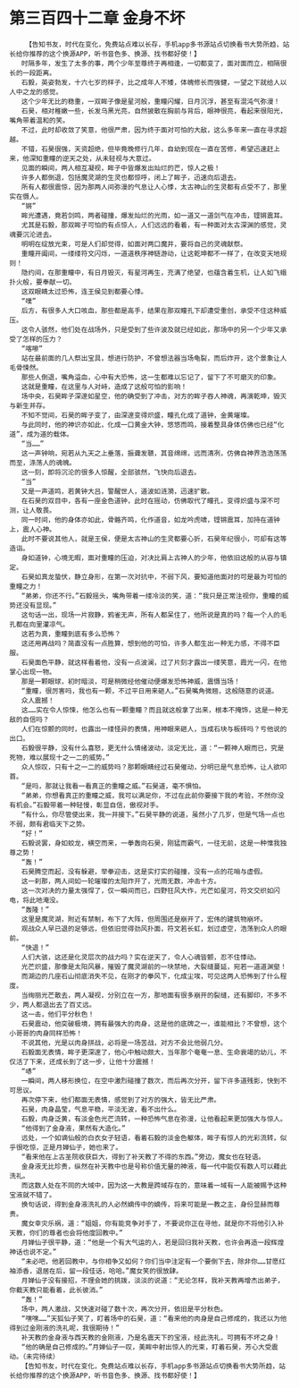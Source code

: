 # 第三百四十二章 金身不坏
        【告知书友，时代在变化，免费站点难以长存，手机app多书源站点切换看书大势所趋，站长给你推荐的这个换源APP，听书音色多、换源、找书都好使！】
       时隔多年，发生了太多的事，两个少年至尊终于再相逢，一切都变了，面对面而立，相隔很长的一段距离。
       石毅，英姿勃发，十六七岁的样子，比之成年人不矮，体魄修长而强健，一望之下就给人以人中之龙的感觉。
       这个少年无比的稳重，一双眸子像是星河般，重瞳闪耀，日月沉浮，甚至有混沌气弥漫！
       石昊，相对稚嫩一些，长发乌黑光亮，自然披散在胸前与背后，眼神很亮，看起来很阳光，嘴角带着温和的笑。
       不过，此时却收敛了笑意，他很严肃，因为终于面对可怕的大敌，这么多年来一直在寻求超越。
       不错，石昊很强，天资超绝，但毕竟晚修行几年，自幼到现在一直在苦修，希望迅速赶上来，他深知重瞳的逆天之处，从未轻视与大意过。
       见面的瞬间，两人相互凝视，眸子中皆爆发出灿烂的芒，惊人之极！
       许多人都倒退，包括魔灵湖的生灵也都惊呼，闭上了眸子，迅速向后退去。
       所有人都很震惊，因为那两人间弥漫的气息让人心悸，太古神山的生灵都有点受不了，那里实在慑人。
       “锵”
       眸光遭遇，竟若剑鸣，两者碰撞，爆发灿烂的光雨，如一道又一道剑气在冲击，铿锵震耳。
       尤其是石毅，那双眸子可怕的有点惊人，人们远远的看着，有一种面对太古深渊的感觉，灵魂要沉沦进去。
       明明在绽放光束，可是人们却觉得，如面对两口魔井，要将自己的灵魂献祭。
       重瞳开阖间，一缕缕符文闪烁，一道道秩序神链游动，让这乾坤都不一样了，在改变天地规则！
       隐约间，在那重瞳中，有日月毁灭，有星河再生，充满了绝望，也蕴含着生机，让人如飞蛾扑火般，要奉献一切。
       这双眼睛太过恐怖，连王侯见到都要心悸。
       “噗”
       后方，有很多人大口咳血，那些都是高手，结果在那双瞳孔下却遭受重创，承受不住这种威压。
       这令人骇然，他们处在战场外，只是受到了些许波及就已经如此，那场中的另一个少年又承受了怎样的压力？
       “喀嚓”
       站在最前面的几人祭出宝具，想进行防护，不曾想法器当场龟裂，而后炸开，这个景象让人毛骨悚然。
       那些人倒退，嘴角溢血，心中有大恐怖，这一生都难以忘记了，留下了不可磨灭的印象。
       这就是重瞳，在这里与人对峙，造成了这般可怕的影响！
       场中央，石昊眸子深邃如星空，他的确受到了冲击，对方的眸子吞人神魂，再演乾坤，毁灭与新生并存。
       不知不觉间，石昊的眸子变了，由深邃变得炽盛，瞳孔化成了道钟，金黄璀璨。
       与此同时，他的神识亦如此，化成一口黄金大钟，悠悠而鸣，接着整具身体仿佛也已经“化道”，成为道的载体。
       “当……”
       这一声钟响，宛若从九天之上垂落，振聋发聩，其音绵绵，远而清冽，仿佛自神界浩浩荡荡而至，涤荡人的魂魄。
       这一刻，即将沉沦的很多人惊醒，全部骇然，飞快向后退去。
       “当”
       又是一声道鸣，若黄钟大吕，警醒世人，道波如涟漪，迅速扩散。
       在石昊的双目中，各有一座金色道钟，此时在摇动，仿佛取代了瞳孔，变得炽盛与深不可测，让人敬畏。
       同一时间，他的身体亦如此，骨骼齐鸣，化作道音，如龙吟虎啸，铿锵震耳，加持在道钟上，震人心神。
       此时不要说其他人，就是王侯，便是太古神山的生灵都要心折，石昊年纪很小，可却有这等造诣。
       身如道钟，心境无暇，面对重瞳的压迫，对决比肩上古神人的少年，他依旧这般的从容与镇定。
       石昊如真龙蛰伏，静立身形，在第一次对抗中，不弱下风，要知道他面对的可是最为可怕的重瞳之力！
       “弟弟，你还不行。”石毅摇头，嘴角带着一缕冷淡的笑，道：“我只是正常注视你，重瞳的威势还没有显现。”
       这句话一出，现场一片寂静，鸦雀无声，所有人都呆住了，他所说是真的吗？每一个人的毛孔都在向里灌凉气。
       这若为真，重瞳到底有多么恐怖？
       这还用再战吗？简直没有一点胜算，想到他的可怕，许多人都生出一种无力感，不得不臣服。
       石昊面色平静，就这样看着他，没有一点波澜，过了片刻才露出一缕笑意，霞光一闪，在他掌心出现一物。
       那是一颗眼球，初时暗淡，可是稍微经他催动便爆发恐怖神威，震慑当场！
       “重瞳，很厉害吗，我也有一颗，不过平日用来砸人。”石昊嘴角微翘，这般随意的说道。
       众人震撼！
       这……实在令人惊悚，他怎么也有一颗重瞳？而且就这般拿了出来，根本不掩饰，这是一种无敌的自信吗？
       人们在惊颤的同时，也露出一缕怪异的表情，用神眼来砸人，当成石块与板砖吗？亏他说的出口。
       石毅很平静，没有什么喜怒，更无什么情绪波动，淡定无比，道：“一颗神人眼而已，究是死物，难以展现十之一二的威势。”
       众人惊叹，只有十之一二的威势吗？那颗眼睛经过石昊催动，分明已是气息恐怖，让人欲叩首。
       “是吗，那就让我看一看真正的重瞳之威。”石昊道，毫不惧怕。
       “弟弟，你想看真正的重瞳之威，我可以满足你，不过在此前你要接下我的考验，不然你没有机会。”石毅带着一种轻慢，彰显自信，傲视对手。
       “有什么，你尽管使出来，我一并接下。”石昊平静的说道，虽然小了几岁，但是气场一点也不弱，颇有君临天下之势。
       “好！”
       石毅说罢，身如蛟龙，横空而来，一拳轰向石昊，刚猛而霸气，一往无前，这是一种惟我独尊之势！
       “轰！”
       石昊腾空而起，没有躲避，举拳迎击，这是实打实的碰撞，没有一点的花哨与虚假。
       这一刹那，两人间如一轮璀璨的太阳炸开了，光雨无数，冲击十方。
       这一次对决的力量太强悍了，仅一瞬间而已，四野狂风大作，光芒如星河，符文交织如闪电，将此地淹没。
       “轰隆！”
       这里是魔灵湖，附近有禁制，布下了大阵，但周围还是崩开了，宏伟的建筑物崩坏。
       观战众人早已退的足够远，但依旧觉得劲风扑面，符文若长虹，划过虚空，浩荡到众人的眼前。
       “快退！”
       人们大骇，这还是化灵层次的战力吗？实在逆天了，令人心魂皆颤，忍不住悸动。
       光芒炽盛，那像是太阳风暴，摧毁了魔灵湖前的一块禁地，大裂缝蔓延，宛若一道道渊壑！
       而湖边的几座石山彻底消失不见，在刚才的拳风下，化成尘埃，可见这两人恐怖到了什么程度。
       当绚丽光芒散去，两人凝视，分别立在一方，那地面有很多崩开的裂缝，还有脚印，不多不少，两人都退出去了百丈远。
       这一击，他们平分秋色！
       石昊震动，他突破极境，拥有最强大的肉身，这是他的底牌之一，谁能相比？不曾想，这个小哥哥的肉身同样恐怖！
       不说其他，光是以肉身拼战，必将是一场苦战，对方不会比他弱几分。
       石毅面无表情，眸子更深邃了，他心中触动颇大，当年那个奄奄一息、生命衰竭的幼儿，不仅活了下来，还成长到了这一步，让他十分震撼！
       “哧”
       一瞬间，两人移形换位，在空中激烈碰撞了数次，而后再次分开，留下许多道残影，快到不可思议。
       再次停下来，他们都面无表情，感觉到了对方的强大，皆无比严肃。
       石昊，肉身晶莹，气息平稳，平淡无波，看不出什么。
       石毅，肉身泛黄，有淡金色光芒流转，一种恐怖气息在弥漫，让他看起来更加强大与惊人。
       “他得到了金身液，果然有大造化。”
       远处，一个如谪仙般的白衣女子轻语，看着石毅的淡金色躯体，眸子有惊人的光彩流转，似乎很吃惊，正是月婵仙子，她也来了。
       “看来他在上古圣院收获巨大，得到了补天教了不得的东西。”旁边，魔女也在轻语。
       金身液无比珍贵，纵然在补天教中也是号称价值无量的神液，每一代中能仅有数人可以藉此洗礼。
       而这数人处在不同的大域中，因为这一大教是跨域存在的，意味着一域有一人能被赐予这种宝液就不错了。
       换句话说，得到金身液洗礼的人必然嫡传中的嫡传，将来可能是一教之主，身份显赫而尊贵。
       魔女幸灾乐祸，道：“姐姐，你有能竞争对手了，不要说你正在寻他，就是你不将他引入补天教，你们的尊者也会将他度回教中。”
       月婵仙子很平静，道：“他是一个有大气运的人，若是回归我补天教，也许会再造一段辉煌神话也说不定。”
       “未必吧，他若回教中，与你相争又如何？你们当中注定有一个要倒下去，除非你……甘愿红袖添香，退居在后，留一段佳话，哈哈。”魔女笑的很放肆。
       月婵仙子没有接招，不理会她的挑拨，淡淡的说道：“无论怎样，我补天教再增杰出弟子，你截天教只能看着，此长彼消。”
       “轰！”
       场中，两人激战，又快速对碰了数十次，再次分开，依旧是平分秋色。
       “嘿嘿……”天狐仙子笑了，盯着场中的石昊，道：“看来他的肉身是自己修成的，我还以为他得到过金刚液的洗礼呢，我很期待！”
       补天教的金身液与西天教的金刚液，乃是名震天下的宝液，经此洗礼，可拥有不坏之身！
       “他的确是自己修成的。”月婵仙子一叹，美眸中射出惊人的光束，盯着石昊，芳心大受震动。（未完待续）
       【告知书友，时代在变化，免费站点难以长存，手机app多书源站点切换看书大势所趋，站长给你推荐的这个换源APP，听书音色多、换源、找书都好使！】